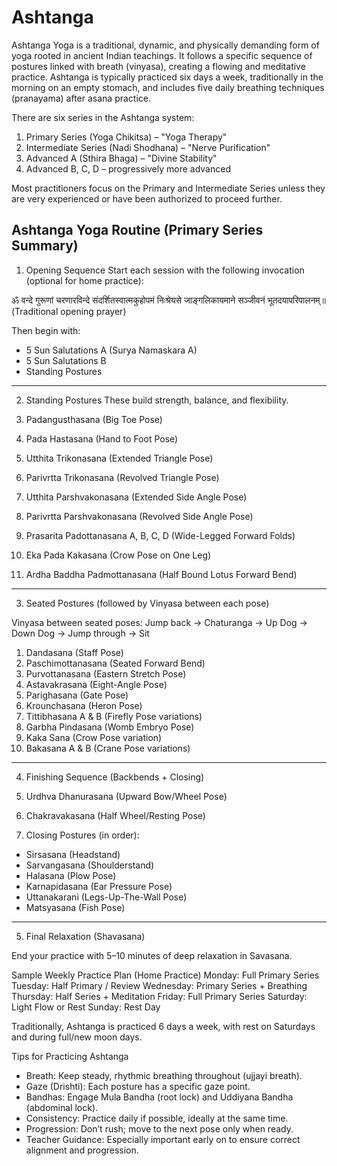 # Ashtanga

Ashtanga Yoga is a traditional, dynamic, and physically demanding form of yoga rooted in ancient Indian teachings. It follows a specific sequence of postures linked with breath (vinyasa), creating a flowing and meditative practice. Ashtanga is typically practiced six days a week, traditionally in the morning on an empty stomach, and includes five daily breathing techniques (pranayama) after asana practice.

There are six series in the Ashtanga system:

1. Primary Series (Yoga Chikitsa) – "Yoga Therapy"
2. Intermediate Series (Nadi Shodhana) – "Nerve Purification"
3. Advanced A (Sthira Bhaga) – "Divine Stability"
4. Advanced B, C, D – progressively more advanced

Most practitioners focus on the Primary and Intermediate Series unless they are very experienced or have been authorized to proceed further.

## Ashtanga Yoga Routine (Primary Series Summary)

1. Opening Sequence
Start each session with the following invocation (optional for home practice):

ॐ वन्दे गुरूणां चरणारविन्दे संदर्शितस्वात्मकुहोपमं निःश्रेयसे जाङ्गलिकायमाने सञ्जीवनं भूतदयापरिपालनम्॥
(Traditional opening prayer)

Then begin with:

- 5 Sun Salutations A (Surya Namaskara A)
- 5 Sun Salutations B
- Standing Postures

---

2. Standing Postures
These build strength, balance, and flexibility.

1. Padangusthasana (Big Toe Pose)
2. Pada Hastasana (Hand to Foot Pose)
3. Utthita Trikonasana (Extended Triangle Pose)
4. Parivrtta Trikonasana (Revolved Triangle Pose)
5. Utthita Parshvakonasana (Extended Side Angle Pose)
6. Parivrtta Parshvakonasana (Revolved Side Angle Pose)
7. Prasarita Padottanasana A, B, C, D (Wide-Legged Forward Folds)
8. Eka Pada Kakasana (Crow Pose on One Leg)
9. Ardha Baddha Padmottanasana (Half Bound Lotus Forward Bend)

---

3. Seated Postures (followed by Vinyasa between each pose)

Vinyasa between seated poses:
Jump back → Chaturanga → Up Dog → Down Dog → Jump through → Sit

1. Dandasana (Staff Pose)
2. Paschimottanasana (Seated Forward Bend)
3. Purvottanasana (Eastern Stretch Pose)
4. Astavakrasana (Eight-Angle Pose)
5. Parighasana (Gate Pose)
6. Krounchasana (Heron Pose)
7. Tittibhasana A & B (Firefly Pose variations)
8. Garbha Pindasana (Womb Embryo Pose)
9. Kaka Sana (Crow Pose variation)
10. Bakasana A & B (Crane Pose variations)

---

4. Finishing Sequence (Backbends + Closing)

1. Urdhva Dhanurasana (Upward Bow/Wheel Pose)
2. Chakravakasana (Half Wheel/Resting Pose)
3. Closing Postures (in order):
- Sirsasana (Headstand)
- Sarvangasana (Shoulderstand)
- Halasana (Plow Pose)
- Karnapidasana (Ear Pressure Pose)
- Uttanakarani (Legs-Up-The-Wall Pose)
- Matsyasana (Fish Pose)

---

5. Final Relaxation (Shavasana)

End your practice with 5–10 minutes of deep relaxation in Savasana.

Sample Weekly Practice Plan (Home Practice)
Monday: Full Primary Series
Tuesday: Half Primary / Review
Wednesday: Primary Series + Breathing
Thursday: Half Series + Meditation
Friday: Full Primary Series
Saturday: Light Flow or Rest
Sunday: Rest Day

Traditionally, Ashtanga is practiced 6 days a week, with rest on Saturdays and during full/new moon days.

Tips for Practicing Ashtanga

- Breath: Keep steady, rhythmic breathing throughout (ujjayi breath).
- Gaze (Drishti): Each posture has a specific gaze point.
- Bandhas: Engage Mula Bandha (root lock) and Uddiyana Bandha (abdominal lock).
- Consistency: Practice daily if possible, ideally at the same time.
- Progression: Don’t rush; move to the next pose only when ready.
- Teacher Guidance: Especially important early on to ensure correct alignment and progression.
